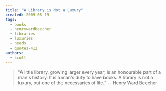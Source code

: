 ```yaml
---
title: "A Library is Not a Luxury"
created: 2009-08-19
tags: 
  - books
  - henrywardbeecher
  - libraries
  - luxuries
  - needs
  - quotes-412
authors: 
  - scott
---
```


> "A little library, growing larger every year, is an honourable part of a man's history. It is a man's duty to have books. A library is not a luxury, but one of the necessaries of life." \-- Henry Ward Beecher
